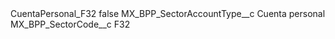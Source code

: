 <?xml version="1.0" encoding="UTF-8"?>
<CustomMetadata xmlns="http://soap.sforce.com/2006/04/metadata" xmlns:xsi="http://www.w3.org/2001/XMLSchema-instance" xmlns:xsd="http://www.w3.org/2001/XMLSchema">
    <label>CuentaPersonal_F32</label>
    <protected>false</protected>
    <values>
        <field>MX_BPP_SectorAccountType__c</field>
        <value xsi:type="xsd:string">Cuenta personal</value>
    </values>
    <values>
        <field>MX_BPP_SectorCode__c</field>
        <value xsi:type="xsd:string">F32</value>
    </values>
</CustomMetadata>
